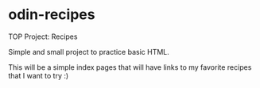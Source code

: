 # odin-recipes
TOP Project: Recipes

Simple and small project to practice basic HTML.

This will be a simple index pages that will have links to my favorite recipes that I want to try :)